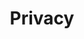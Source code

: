 ---
category: cp
title: Privacy
definition: A state of being free from unwanted intrusion into one’s personal space, private information, or personal affairs.
---